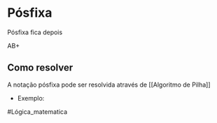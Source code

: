 # Pósfixa

Pósfixa fica depois

AB+


## Como resolver

A notação pósfixa pode ser resolvida através de [[Algoritmo de Pilha]]

- Exemplo:



#Lógica_matematica 